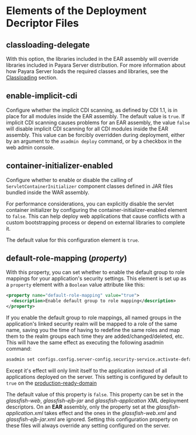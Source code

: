 # Elements of the Deployment Decriptor Files

## classloading-delegate
With this option, the libraries included in the EAR assembly will override libraries included in Payara Server distribution. 
For more information about how Payara Server loads the required classes and libraries, see the [Classloading](../classloading.md) section.

## enable-implicit-cdi

Configure whether the implicit CDI scanning, as defined by CDI 1.1, is in place for all modules inside the EAR assembly. The default value is `true`. 
If implicit CDI scanning causes problems for an EAR assembly, the value `false` will disable implicit CDI scanning for all CDI modules inside the EAR assembly. 
This value can be forcibly overridden during deployment, either by an argument to the `asadmin deploy` command, or by a checkbox in the web admin console.

## container-initializer-enabled

Configure whether to enable or disable the calling of `ServletContainerInitializer` component classes defined in JAR files bundled inside the WAR assembly.

For performance considerations, you can explicitly disable the servlet container initializer by configuring the container-initializer-enabled element to `false`. This can help deploy web applications that cause conflicts with a custom bootstrapping process or depend on external libraries to complete it.

The default value for this configuration element is `true`.

## default-role-mapping (_property_)

With this property, you can set whether to enable the default group to role mappings for your application's security settings. This element is set up as a `property` element with a `Boolean` value attribute like this:

```xml
<property name="default-role-mapping" value="true">
  <description>Enable default group to role mapping</description>
</property>
```

If you enable the default group to role mappings, all named groups in the application's linked security realm will be mapped to a role of the same name, saving you the time of having to redefine the same roles and map them to the realm groups each time they are added/changed/deleted, etc. This will have the same effect as executing the following asadmin command:

```sh
asadmin set configs.config.server-config.security-service.activate-default-principal-to-role-mapping=true
```

Except it's effect will only limit itself to the application instead of all applications deployed on the server. This setting is configured by default to `true` on the [production-ready-domain](extended-documentation/production_ready_domain.md)

The default value of this property is `false`. This property can be set in the _glassfish-web_, _glassfish-ejb-jar_ and _glassfish-application_ XML deployment descriptors. On an **EAR** assembly, only the property set at the _glassfish-application.xml_ takes effect and the ones in the _glassfish-web.xml_ and _glassfish-ejb-jar.xml_ are ignored. Setting this configuration property on these files will always override any setting configured on the server.




